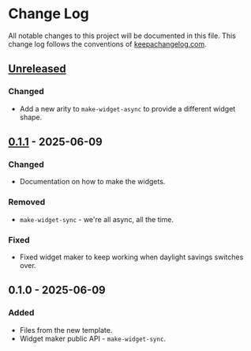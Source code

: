 # Change Log
All notable changes to this project will be documented in this file. This change log follows the conventions of [keepachangelog.com](http://keepachangelog.com/).

## [Unreleased]
### Changed
- Add a new arity to `make-widget-async` to provide a different widget shape.

## [0.1.1] - 2025-06-09
### Changed
- Documentation on how to make the widgets.

### Removed
- `make-widget-sync` - we're all async, all the time.

### Fixed
- Fixed widget maker to keep working when daylight savings switches over.

## 0.1.0 - 2025-06-09
### Added
- Files from the new template.
- Widget maker public API - `make-widget-sync`.

[Unreleased]: https://sourcehost.site/your-name/alura-schemas/compare/0.1.1...HEAD
[0.1.1]: https://sourcehost.site/your-name/alura-schemas/compare/0.1.0...0.1.1
